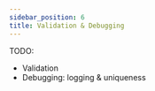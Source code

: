 ```yaml
---
sidebar_position: 6
title: Validation & Debugging
---
```


TODO:
* Validation
* Debugging: logging & uniqueness
